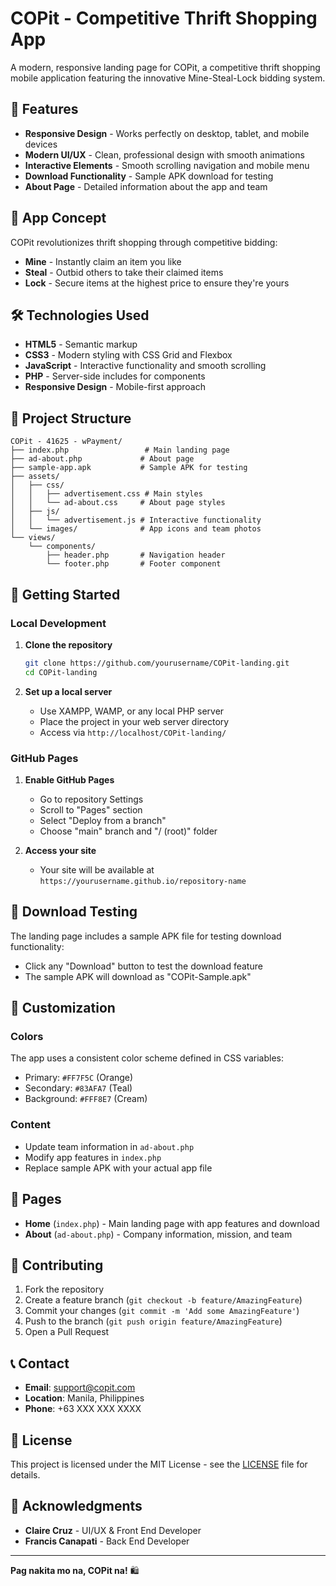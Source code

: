 # COPit - Competitive Thrift Shopping App

A modern, responsive landing page for COPit, a competitive thrift shopping mobile application featuring the innovative Mine-Steal-Lock bidding system.

## 🚀 Features

- **Responsive Design** - Works perfectly on desktop, tablet, and mobile devices
- **Modern UI/UX** - Clean, professional design with smooth animations
- **Interactive Elements** - Smooth scrolling navigation and mobile menu
- **Download Functionality** - Sample APK download for testing
- **About Page** - Detailed information about the app and team

## 📱 App Concept

COPit revolutionizes thrift shopping through competitive bidding:

- **Mine** - Instantly claim an item you like
- **Steal** - Outbid others to take their claimed items  
- **Lock** - Secure items at the highest price to ensure they're yours

## 🛠️ Technologies Used

- **HTML5** - Semantic markup
- **CSS3** - Modern styling with CSS Grid and Flexbox
- **JavaScript** - Interactive functionality and smooth scrolling
- **PHP** - Server-side includes for components
- **Responsive Design** - Mobile-first approach

## 📁 Project Structure

```
COPit - 41625 - wPayment/
├── index.php                 # Main landing page
├── ad-about.php             # About page
├── sample-app.apk           # Sample APK for testing
├── assets/
│   ├── css/
│   │   ├── advertisement.css # Main styles
│   │   └── ad-about.css     # About page styles
│   ├── js/
│   │   └── advertisement.js # Interactive functionality
│   └── images/              # App icons and team photos
└── views/
    └── components/
        ├── header.php       # Navigation header
        └── footer.php       # Footer component
```

## 🚀 Getting Started

### Local Development

1. **Clone the repository**
   ```bash
   git clone https://github.com/yourusername/COPit-landing.git
   cd COPit-landing
   ```

2. **Set up a local server**
   - Use XAMPP, WAMP, or any local PHP server
   - Place the project in your web server directory
   - Access via `http://localhost/COPit-landing/`

### GitHub Pages

1. **Enable GitHub Pages**
   - Go to repository Settings
   - Scroll to "Pages" section
   - Select "Deploy from a branch"
   - Choose "main" branch and "/ (root)" folder

2. **Access your site**
   - Your site will be available at `https://yourusername.github.io/repository-name`

## 📱 Download Testing

The landing page includes a sample APK file for testing download functionality:
- Click any "Download" button to test the download feature
- The sample APK will download as "COPit-Sample.apk"

## 🎨 Customization

### Colors
The app uses a consistent color scheme defined in CSS variables:
- Primary: `#FF7F5C` (Orange)
- Secondary: `#83AFA7` (Teal)
- Background: `#FFF8E7` (Cream)

### Content
- Update team information in `ad-about.php`
- Modify app features in `index.php`
- Replace sample APK with your actual app file

## 📄 Pages

- **Home** (`index.php`) - Main landing page with app features and download
- **About** (`ad-about.php`) - Company information, mission, and team

## 🤝 Contributing

1. Fork the repository
2. Create a feature branch (`git checkout -b feature/AmazingFeature`)
3. Commit your changes (`git commit -m 'Add some AmazingFeature'`)
4. Push to the branch (`git push origin feature/AmazingFeature`)
5. Open a Pull Request

## 📞 Contact

- **Email**: support@copit.com
- **Location**: Manila, Philippines
- **Phone**: +63 XXX XXX XXXX

## 📄 License

This project is licensed under the MIT License - see the [LICENSE](LICENSE) file for details.

## 🙏 Acknowledgments

- **Claire Cruz** - UI/UX & Front End Developer
- **Francis Canapati** - Back End Developer

---

**Pag nakita mo na, COPit na!** 🛍️

